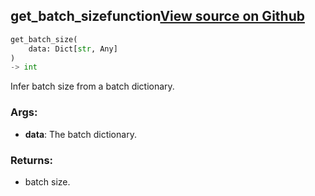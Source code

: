 ## get_batch_size<span class="tag">function</span><a class="sourcelink" href=https://github.com/fastestimator/fastestimator/blob/r1.0/fastestimator/util/util.py/#L589-L601>View source on Github</a>
```python
get_batch_size(
	data: Dict[str, Any]
)
-> int
```
Infer batch size from a batch dictionary.


<h3>Args:</h3>


* **data**: The batch dictionary. 

<h3>Returns:</h3>

<ul class="return-block"><li>    batch size.</li></ul>


